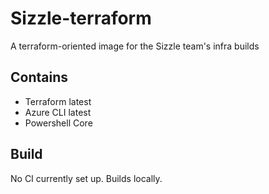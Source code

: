# Sizzle-terraform

A terraform-oriented image for the Sizzle team's infra builds

## Contains

- Terraform latest
- Azure CLI latest
- Powershell Core

## Build

No CI currently set up. Builds locally.
